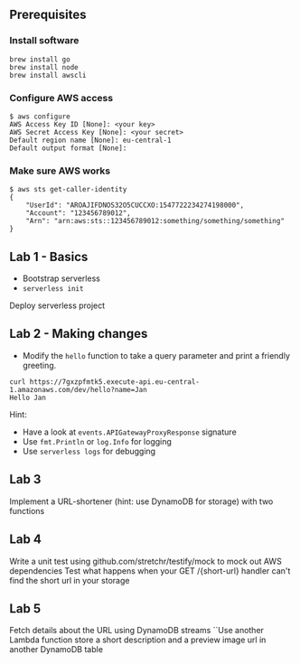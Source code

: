 ## Prerequisites

### Install software

```
brew install go
brew install node
brew install awscli
```

### Configure AWS access

```
$ aws configure
AWS Access Key ID [None]: <your key>
AWS Secret Access Key [None]: <your secret>
Default region name [None]: eu-central-1
Default output format [None]:
```

### Make sure AWS works

```
$ aws sts get-caller-identity
{
    "UserId": "AROAJIFDNOS32O5CUCCXO:1547722234274198000",
    "Account": "123456789012",
    "Arn": "arn:aws:sts::123456789012:something/something/something"
}
```

## Lab 1 - Basics

 - Bootstrap serverless
 - `serverless init`

Deploy serverless project

## Lab 2 - Making changes

- Modify the `hello` function to take a query parameter and print a friendly greeting.

```
curl https://7gxzpfmtk5.execute-api.eu-central-1.amazonaws.com/dev/hello?name=Jan
Hello Jan
```
Hint:
- Have a look at `events.APIGatewayProxyResponse` signature 
- Use `fmt.Println` or `log.Info` for logging
- Use `serverless logs` for debugging

## Lab 3

Implement a URL-shortener (hint: use DynamoDB for storage) with two functions

## Lab 4

Write a unit test using github.com/stretchr/testify/mock to mock out AWS dependencies
Test what happens when your GET /{short-url} handler can't find the short url in your storage

## Lab 5
 
Fetch details about the URL using DynamoDB streams
``Use another Lambda function store a short description and a preview image url in another DynamoDB table
